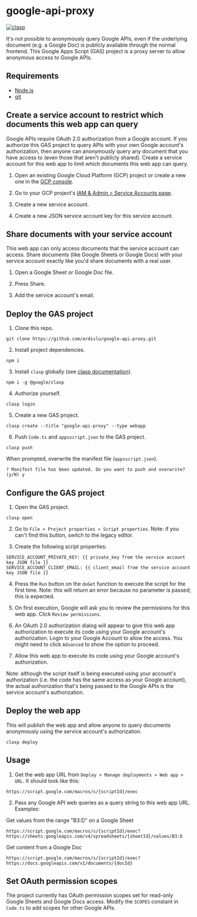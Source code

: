 # google-api-proxy

[![clasp](https://img.shields.io/badge/built%20with-clasp-4285f4.svg)](https://github.com/google/clasp)

It's not possible to anonymously query Google APIs, even if the underlying document (e.g. a Google Doc) is publicly available through the normal frontend. This Google Apps Script (GAS) project is a proxy server to allow anonymous access to Google APIs.

## Requirements
- [Node.js](https://nodejs.org/)
- [git](https://git-scm.com/)

## Create a service account to restrict which documents this web app can query

Google APIs require OAuth 2.0 authorization from a Google account. If you authorize this GAS project to query APIs with your own Google account's authorization, then anyone can anonymously query any document that you have access to (even those that aren't publicly shared). Create a service account for this web app to limit which documents this web app can query.

1. Open an existing Google Cloud Platform (GCP) project or create a new one in the [GCP console](https://console.cloud.google.com/).

2. Go to your GCP project's [IAM & Admin > Service Accounts page](https://console.cloud.google.com/iam-admin/serviceaccounts).

3. Create a new service account.

4. Create a new JSON service account key for this service account.

## Share documents with your service account

This web app can only access documents that the service account can access. Share documents (like Google Sheets or Google Docs) with your service account exactly like you'd share documents with a real user.

1. Open a Google Sheet or Google Doc file.

2. Press Share.

3. Add the service account's email.

## Deploy the GAS project

1. Clone this repo.
```
git clone https://github.com/ardislu/google-api-proxy.git
```

2. Install project dependencies.
```
npm i
```

3. Install `clasp` globally (see [clasp documentation](https://developers.google.com/apps-script/guides/clasp)).
```
npm i -g @google/clasp
```

4. Authorize yourself.
```
clasp login
```

5. Create a new GAS project.
```
clasp create --title "google-api-proxy" --type webapp
```

6. Push `Code.ts` and `appsscript.json` to the GAS project.
```
clasp push
```
When prompted, overwrite the manifest file (`appsscript.json`).
```
? Manifest file has been updated. Do you want to push and overwrite? (y/N) y
```

## Configure the GAS project

1. Open the GAS project.
```
clasp open
```

2. Go to `File > Project properties > Script properties`. Note: if you can't find this button, switch to the legacy editor.

3. Create the following script properties:
```
SERVICE_ACCOUNT_PRIVATE_KEY: {{ private_key from the service account key JSON file }}
SERVICE_ACCOUNT_CLIENT_EMAIL: {{ client_email from the service account key JSON file }}
```

4. Press the `Run` button on the `doGet` function to execute the script for the first time. Note: this will return an error because no parameter is passed; this is expected.

5. On first execution, Google will ask you to review the permissions for this web app. Click `Review permissions`. 

6. An OAuth 2.0 authorization dialog will appear to give this web app authorization to execute its code using your Google account's authorization. Login to your Google Account to allow the access. You might need to click `Advanced` to show the option to proceed.

7. Allow this web app to execute its code using your Google account's authorization.

Note: although the script itself is being executed using your account's authorization (i.e. the code has the same access as your Google account), the actual authorization that's being passed to the Google APIs is the service account's authorization.

## Deploy the web app

This will publish the web app and allow anyone to query documents anonymously using the service account's authorization.
```
clasp deploy
```

## Usage

1. Get the web app URL from `Deploy > Manage deployments > Web app > URL`. It should look like this:
```
https://script.google.com/macros/s/{scriptId}/exec
```

2. Pass any Google API web queries as a query string to this web app URL. Examples:

Get values from the range "B3:D" on a Google Sheet 
```
https://script.google.com/macros/s/{scriptId}/exec?https://sheets.googleapis.com/v4/spreadsheets/{sheetId}/values/B3:D
```

Get content from a Google Doc
```
https://script.google.com/macros/s/{scriptId}/exec?https://docs.googleapis.com/v1/documents/{docId}
```

## Set OAuth permission scopes

The project currently has OAuth permission scopes set for read-only Google Sheets and Google Docs access. Modify the `SCOPES` constant in `Code.ts` to add scopes for other Google APIs.
